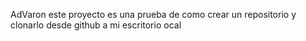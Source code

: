 AdVaron
este proyecto es una prueba de como crear un repositorio y clonarlo desde github a mi escritorio ocal
